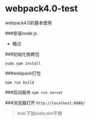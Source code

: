 # webpack4.0-test
webpack4.0的基本使用

###安装node.js
* 略过

###初始化依赖包

 ```sudo npm install```
 
###webpack打包

```npm run build```

###启动服务
```npm run server```

###浏览器打开
```http://localhost:8888/```



> mac下加sudo,win不用
